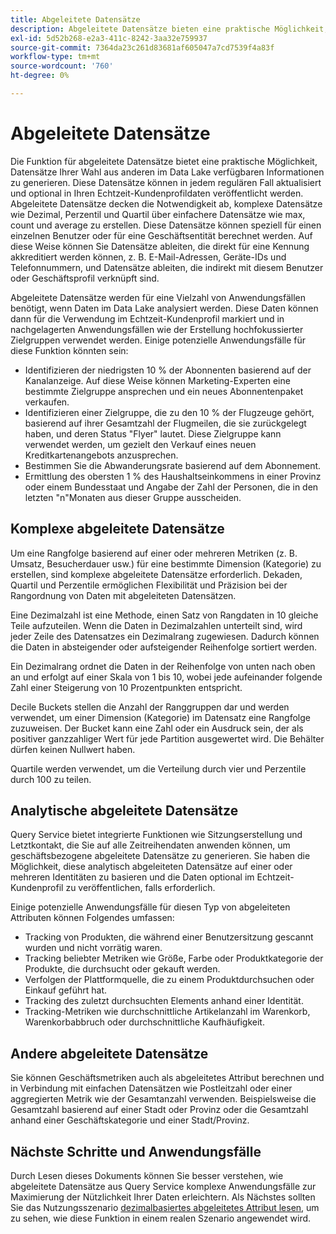 ```yaml
---
title: Abgeleitete Datensätze
description: Abgeleitete Datensätze bieten eine praktische Möglichkeit, um Datensätze Ihrer Wahl zu generieren, die bei jeder regulären Platzierung aktualisiert und optional in Ihren Echtzeit-Kundenprofildaten veröffentlicht werden können. Dieses Dokument bietet einen Überblick darüber, wie Sie mit Query Service abgeleitete Datensätze erstellen können, die mit Ihren Profildaten verwendet werden.
exl-id: 5d52b268-e2a3-411c-8242-3aa32e759937
source-git-commit: 7364da23c261d83681af605047a7cd7539f4a83f
workflow-type: tm+mt
source-wordcount: '760'
ht-degree: 0%

---
```


# Abgeleitete Datensätze

Die Funktion für abgeleitete Datensätze bietet eine praktische Möglichkeit, Datensätze Ihrer Wahl aus anderen im Data Lake verfügbaren Informationen zu generieren. Diese Datensätze können in jedem regulären Fall aktualisiert und optional in Ihren Echtzeit-Kundenprofildaten veröffentlicht werden. Abgeleitete Datensätze decken die Notwendigkeit ab, komplexe Datensätze wie Dezimal, Perzentil und Quartil über einfachere Datensätze wie max, count und average zu erstellen. Diese Datensätze können speziell für einen einzelnen Benutzer oder für eine Geschäftsentität berechnet werden. Auf diese Weise können Sie Datensätze ableiten, die direkt für eine Kennung akkreditiert werden können, z. B. E-Mail-Adressen, Geräte-IDs und Telefonnummern, und Datensätze ableiten, die indirekt mit diesem Benutzer oder Geschäftsprofil verknüpft sind.

Abgeleitete Datensätze werden für eine Vielzahl von Anwendungsfällen benötigt, wenn Daten im Data Lake analysiert werden. Diese Daten können dann für die Verwendung im Echtzeit-Kundenprofil markiert und in nachgelagerten Anwendungsfällen wie der Erstellung hochfokussierter Zielgruppen verwendet werden. Einige potenzielle Anwendungsfälle für diese Funktion könnten sein:

* Identifizieren der niedrigsten 10 % der Abonnenten basierend auf der Kanalanzeige. Auf diese Weise können Marketing-Experten eine bestimmte Zielgruppe ansprechen und ein neues Abonnentenpaket verkaufen.
* Identifizieren einer Zielgruppe, die zu den 10 % der Flugzeuge gehört, basierend auf ihrer Gesamtzahl der Flugmeilen, die sie zurückgelegt haben, und deren Status &quot;Flyer&quot; lautet. Diese Zielgruppe kann verwendet werden, um gezielt den Verkauf eines neuen Kreditkartenangebots anzusprechen.
* Bestimmen Sie die Abwanderungsrate basierend auf dem Abonnement.
* Ermittlung des obersten 1 % des Haushaltseinkommens in einer Provinz oder einem Bundesstaat und Angabe der Zahl der Personen, die in den letzten &quot;n&quot;Monaten aus dieser Gruppe ausscheiden.

## Komplexe abgeleitete Datensätze

Um eine Rangfolge basierend auf einer oder mehreren Metriken (z. B. Umsatz, Besucherdauer usw.) für eine bestimmte Dimension (Kategorie) zu erstellen, sind komplexe abgeleitete Datensätze erforderlich. Dekaden, Quartil und Perzentile ermöglichen Flexibilität und Präzision bei der Rangordnung von Daten mit abgeleiteten Datensätzen.

Eine Dezimalzahl ist eine Methode, einen Satz von Rangdaten in 10 gleiche Teile aufzuteilen. Wenn die Daten in Dezimalzahlen unterteilt sind, wird jeder Zeile des Datensatzes ein Dezimalrang zugewiesen. Dadurch können die Daten in absteigender oder aufsteigender Reihenfolge sortiert werden.

Ein Dezimalrang ordnet die Daten in der Reihenfolge von unten nach oben an und erfolgt auf einer Skala von 1 bis 10, wobei jede aufeinander folgende Zahl einer Steigerung von 10 Prozentpunkten entspricht.

Decile Buckets stellen die Anzahl der Ranggruppen dar und werden verwendet, um einer Dimension (Kategorie) im Datensatz eine Rangfolge zuzuweisen. Der Bucket kann eine Zahl oder ein Ausdruck sein, der als positiver ganzzahliger Wert für jede Partition ausgewertet wird. Die Behälter dürfen keinen Nullwert haben.

Quartile werden verwendet, um die Verteilung durch vier und Perzentile durch 100 zu teilen.

## Analytische abgeleitete Datensätze

Query Service bietet integrierte Funktionen wie Sitzungserstellung und Letztkontakt, die Sie auf alle Zeitreihendaten anwenden können, um geschäftsbezogene abgeleitete Datensätze zu generieren. Sie haben die Möglichkeit, diese analytisch abgeleiteten Datensätze auf einer oder mehreren Identitäten zu basieren und die Daten optional im Echtzeit-Kundenprofil zu veröffentlichen, falls erforderlich.

Einige potenzielle Anwendungsfälle für diesen Typ von abgeleiteten Attributen können Folgendes umfassen:

* Tracking von Produkten, die während einer Benutzersitzung gescannt wurden und nicht vorrätig waren.
* Tracking beliebter Metriken wie Größe, Farbe oder Produktkategorie der Produkte, die durchsucht oder gekauft werden.
* Verfolgen der Plattformquelle, die zu einem Produktdurchsuchen oder Einkauf geführt hat.
* Tracking des zuletzt durchsuchten Elements anhand einer Identität.
* Tracking-Metriken wie durchschnittliche Artikelanzahl im Warenkorb, Warenkorbabbruch oder durchschnittliche Kaufhäufigkeit.

## Andere abgeleitete Datensätze

Sie können Geschäftsmetriken auch als abgeleitetes Attribut berechnen und in Verbindung mit einfachen Datensätzen wie Postleitzahl oder einer aggregierten Metrik wie der Gesamtanzahl verwenden. Beispielsweise die Gesamtzahl basierend auf einer Stadt oder Provinz oder die Gesamtzahl anhand einer Geschäftskategorie und einer Stadt/Provinz.

## Nächste Schritte und Anwendungsfälle

Durch Lesen dieses Dokuments können Sie besser verstehen, wie abgeleitete Datensätze aus Query Service komplexe Anwendungsfälle zur Maximierung der Nützlichkeit Ihrer Daten erleichtern. Als Nächstes sollten Sie das Nutzungsszenario [dezimalbasiertes abgeleitetes Attribut lesen](../../use-cases/deciles-use-case.md), um zu sehen, wie diese Funktion in einem realen Szenario angewendet wird.
